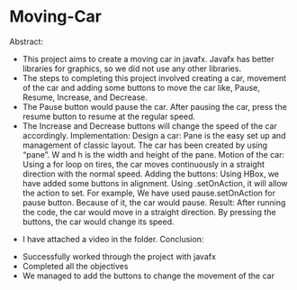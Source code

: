 # Moving-Car

Abstract:
- This project aims to create a moving car in javafx. Javafx has better
libraries for graphics, so we did not use any other libraries.
- The steps to completing this project involved creating a car,
movement of the car and adding some buttons to move the car like,
Pause, Resume, Increase, and Decrease.
- The Pause button would pause the car. After pausing the car, press
the resume button to resume at the regular speed.
- The Increase and Decrease buttons will change the speed of the car
accordingly.
Implementation:
Design a car:
Pane is the easy set up and management of classic layout.
The car has been created by using “pane”.
W and h is the width and height of the pane.
Motion of the car:
Using a for loop on tires, the car moves continuously in a straight direction
with the normal speed.
Adding the buttons:
Using HBox, we have added some buttons in alignment.
Using .setOnAction, it will allow the action to set.
For example, We have used pause.setOnAction for pause button.
Because of it, the car would pause.
Result:
After running the code, the car would move in a straight direction. By
pressing the buttons, the car would change its speed.
* I have attached a video in the folder.
Conclusion:
- Successfully worked through the project with javafx
- Completed all the objectives
- We managed to add the buttons to change the movement of the car
